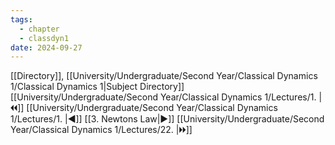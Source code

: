 ```yaml
---
tags:
  - chapter
  - classdyn1
date: 2024-09-27
---
```

[[Directory]], [[University/Undergraduate/Second Year/Classical Dynamics 1/Classical Dynamics 1|Subject Directory]]
[[University/Undergraduate/Second Year/Classical Dynamics 1/Lectures/1. |🞀🞀]] [[University/Undergraduate/Second Year/Classical Dynamics 1/Lectures/1. |◀]] [[3. Newtons Law|▶]] [[University/Undergraduate/Second Year/Classical Dynamics 1/Lectures/22. |🞂🞂]]
# 
